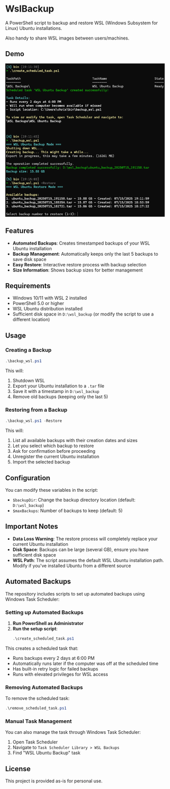 # WslBackup

A PowerShell script to backup and restore WSL (Windows Subsystem for Linux) Ubuntu installations.

Also handy to share WSL images between users/machines.

## Demo

![Demo](/Resources/CreateTask.png)

## Features

- **Automated Backups**: Creates timestamped backups of your WSL Ubuntu installation
- **Backup Management**: Automatically keeps only the last 5 backups to save disk space
- **Easy Restore**: Interactive restore process with backup selection
- **Size Information**: Shows backup sizes for better management

## Requirements

- Windows 10/11 with WSL 2 installed
- PowerShell 5.0 or higher
- WSL Ubuntu distribution installed
- Sufficient disk space in `D:\wsl_backup` (or modify the script to use a different location)

## Usage

### Creating a Backup

```powershell
.\backup_wsl.ps1
```

This will:
1. Shutdown WSL
2. Export your Ubuntu installation to a `.tar` file
3. Save it with a timestamp in `D:\wsl_backup`
4. Remove old backups (keeping only the last 5)

### Restoring from a Backup

```powershell
.\backup_wsl.ps1 -Restore
```

This will:
1. List all available backups with their creation dates and sizes
2. Let you select which backup to restore
3. Ask for confirmation before proceeding
4. Unregister the current Ubuntu installation
5. Import the selected backup

## Configuration

You can modify these variables in the script:
- `$backupDir`: Change the backup directory location (default: `D:\wsl_backup`)
- `$maxBackups`: Number of backups to keep (default: 5)

## Important Notes

- **Data Loss Warning**: The restore process will completely replace your current Ubuntu installation
- **Disk Space**: Backups can be large (several GB), ensure you have sufficient disk space
- **WSL Path**: The script assumes the default WSL Ubuntu installation path. Modify if you've installed Ubuntu from a different source

## Automated Backups

The repository includes scripts to set up automated backups using Windows Task Scheduler:

### Setting up Automated Backups

1. **Run PowerShell as Administrator**
2. **Run the setup script**:
   ```powershell
   .\create_scheduled_task.ps1
   ```

This creates a scheduled task that:
- Runs backups every 2 days at 6:00 PM
- Automatically runs later if the computer was off at the scheduled time
- Has built-in retry logic for failed backups
- Runs with elevated privileges for WSL access

### Removing Automated Backups

To remove the scheduled task:
```powershell
.\remove_scheduled_task.ps1
```

### Manual Task Management

You can also manage the task through Windows Task Scheduler:
1. Open Task Scheduler
2. Navigate to `Task Scheduler Library > WSL Backups`
3. Find "WSL Ubuntu Backup" task

## License

This project is provided as-is for personal use.
